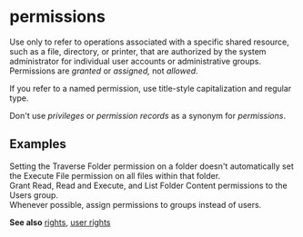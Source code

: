# permissions

Use only
to refer to operations associated with a specific shared resource,
such as a file, directory, or printer, that are authorized by the
system administrator for individual user accounts or administrative
groups. Permissions are *granted* or *assigned,* not *allowed*.

If you refer to a named permission, use title-style capitalization and regular type. 

Don't use *privileges* or *permission records* as a synonym for *permissions*.

## Examples

Setting
the Traverse Folder permission on a folder doesn't automatically
set the Execute File permission on all files within that folder.  
Grant Read, Read and Execute, and List Folder Content permissions to the Users group.   
Whenever possible, assign permissions to groups instead of users.

**See also** [rights](~/a-z-word-list-term-collections/r/rights.md), [user rights](~/a-z-word-list-term-collections/u/user-rights.md)

